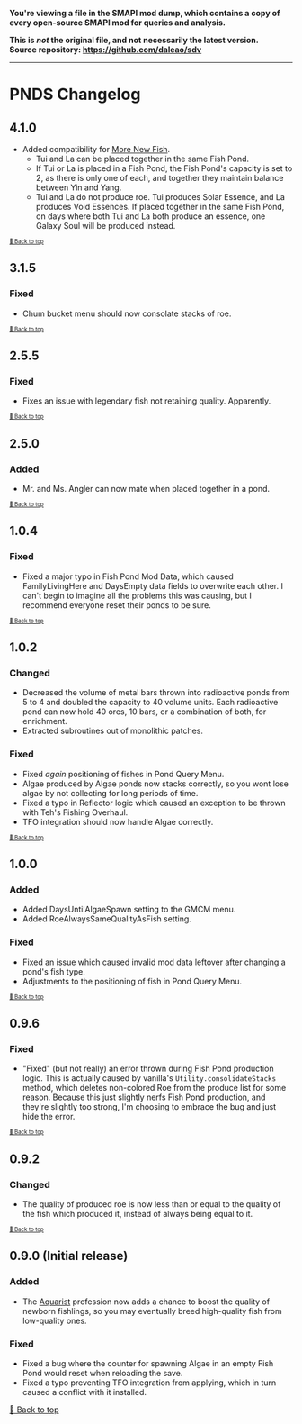 **You're viewing a file in the SMAPI mod dump, which contains a copy of every open-source SMAPI mod
for queries and analysis.**

**This is _not_ the original file, and not necessarily the latest version.**  
**Source repository: https://github.com/daleao/sdv**

----

# PNDS Changelog

## 4.1.0

* Added compatibility for [More New Fish](https://www.nexusmods.com/stardewvalley/mods/3578).
    * Tui and La can be placed together in the same Fish Pond.
    * If Tui or La is placed in a Fish Pond, the Fish Pond's capacity is set to 2, as there is only one of each, and together they maintain balance between Yin and Yang.
    * Tui and La do not produce roe. Tui produces Solar Essence, and La produces Void Essences. If placed together in the same Fish Pond, on days where both Tui and La both produce an essence, one Galaxy Soul will be produced instead.

<sup><sup>[🔼 Back to top](#pnds-changelog)</sup></sup>

## 3.1.5

### Fixed

* Chum bucket menu should now consolate stacks of roe.

<sup><sup>[🔼 Back to top](#pnds-changelog)</sup></sup>

## 2.5.5

### Fixed

* Fixes an issue with legendary fish not retaining quality. Apparently.

<sup><sup>[🔼 Back to top](#pnds-changelog)</sup></sup>

## 2.5.0

### Added

* Mr. and Ms. Angler can now mate when placed together in a pond.

<sup><sup>[🔼 Back to top](#pnds-changelog)</sup></sup>

## 1.0.4

### Fixed

* Fixed a major typo in Fish Pond Mod Data, which caused FamilyLivingHere and DaysEmpty data fields to overwrite each other. I can't begin to imagine all the problems this was causing, but I recommend everyone reset their ponds to be sure.

<sup><sup>[🔼 Back to top](#pnds-changelog)</sup></sup>

## 1.0.2

### Changed

* Decreased the volume of metal bars thrown into radioactive ponds from 5 to 4 and doubled the capacity to 40 volume units. Each radioactive pond can now hold 40 ores, 10 bars, or a combination of both, for enrichment.
* Extracted subroutines out of monolithic patches.

### Fixed

* Fixed *again* positioning of fishes in Pond Query Menu.
* Algae produced by Algae ponds now stacks correctly, so you wont lose algae by not collecting for long periods of time.
* Fixed a typo in Reflector logic which caused an exception to be thrown with Teh's Fishing Overhaul.
* TFO integration should now handle Algae correctly.

<sup><sup>[🔼 Back to top](#pnds-changelog)</sup></sup>

## 1.0.0

### Added

* Added DaysUntilAlgaeSpawn setting to the GMCM menu.
* Added RoeAlwaysSameQualityAsFish setting.

### Fixed

* Fixed an issue which caused invalid mod data leftover after changing a pond's fish type.
* Adjustments to the positioning of fish in Pond Query Menu.

<sup><sup>[🔼 Back to top](#pnds-changelog)</sup></sup>

## 0.9.6

### Fixed

* "Fixed" (but not really) an error thrown during Fish Pond production logic. This is actually caused by vanilla's `Utility.consolidateStacks` method, which deletes non-colored Roe from the produce list for some reason. Because this just slightly nerfs Fish Pond production, and they're slightly too strong, I'm choosing to embrace the bug and just hide the error.

<sup><sup>[🔼 Back to top](#pnds-changelog)</sup></sup>

## 0.9.2

### Changed

* The quality of produced roe is now less than or equal to the quality of the fish which produced it, instead of always being equal to it.

<sup><sup>[🔼 Back to top](#pnds-changelog)</sup></sup>

## 0.9.0 (Initial release)

### Added

* The [Aquarist](../Professions) profession now adds a chance to boost the quality of newborn fishlings, so you may eventually breed high-quality fish from low-quality ones.

### Fixed

* Fixed a bug where the counter for spawning Algae in an empty Fish Pond would reset when reloading the save.
* Fixed a typo preventing TFO integration from applying, which in turn caused a conflict with it installed.

[🔼 Back to top](#pnds-changelog)